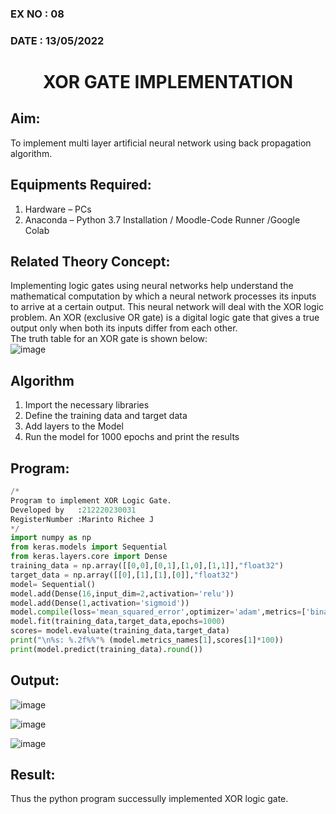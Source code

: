 ### EX NO : 08
### DATE  : 13/05/2022
# <p align="center"> XOR GATE IMPLEMENTATION </p>
## Aim:
   To implement multi layer artificial neural network using back propagation algorithm.
## Equipments Required:
1. Hardware – PCs
2. Anaconda – Python 3.7 Installation / Moodle-Code Runner /Google Colab

## Related Theory Concept:
Implementing logic gates using neural networks help understand the mathematical computation by which a neural network processes its inputs to arrive at a certain output. This neural network will deal with the XOR logic problem. An XOR (exclusive OR gate) is a digital logic gate that gives a true output only when both its inputs differ from each other.
<br>The truth table for an XOR gate is shown below:<br>
![image](https://user-images.githubusercontent.com/65499285/169467988-83bcb09f-85dd-41bf-91a6-885075d4f3c5.png)

## Algorithm
1. Import the necessary libraries 
2. Define the training data and target data 
3. Add layers to the Model 
4. Run the model for 1000 epochs and print the results 

## Program:
```python 
/*
Program to implement XOR Logic Gate.
Developed by   :212220230031
RegisterNumber :Marinto Richee J  
*/
import numpy as np
from keras.models import Sequential
from keras.layers.core import Dense
training_data = np.array([[0,0],[0,1],[1,0],[1,1]],"float32")
target_data = np.array([[0],[1],[1],[0]],"float32")
model= Sequential()
model.add(Dense(16,input_dim=2,activation='relu'))
model.add(Dense(1,activation='sigmoid'))
model.compile(loss='mean_squared_error',optimizer='adam',metrics=['binary_accuracy'])
model.fit(training_data,target_data,epochs=1000)
scores= model.evaluate(training_data,target_data)
print("\n%s: %.2f%%"% (model.metrics_names[1],scores[1]*100))
print(model.predict(training_data).round())
```

## Output:
![image](https://user-images.githubusercontent.com/65499285/169468591-fe5976a0-8c59-4909-959e-96a1724cda98.png)

![image](https://user-images.githubusercontent.com/65499285/169468736-356002c7-db59-41d3-8857-0c326995e75e.png)

![image](https://user-images.githubusercontent.com/65499285/169468521-7d4a40c8-a621-4e27-8ede-b476025e01fc.png)

## Result:
Thus the python program successully implemented XOR logic gate.
